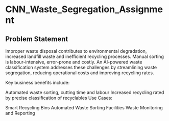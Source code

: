 # CNN_Waste_Segregation_Assignment
## Problem Statement

Improper waste disposal contributes to environmental degradation, increased landfill waste and inefficient recycling processes. Manual sorting is labour-intensive, error-prone and costly. An AI-powered waste classification system addresses these challenges by streamlining waste segregation, reducing operational costs and improving recycling rates.
 

Key business benefits include:

Automated waste sorting, cutting time and labour
Increased recycling rated by precise classification of recyclables
Use Cases:

Smart Recycling Bins
Automated Waste Sorting Facilities
Waste Monitoring and Reporting
